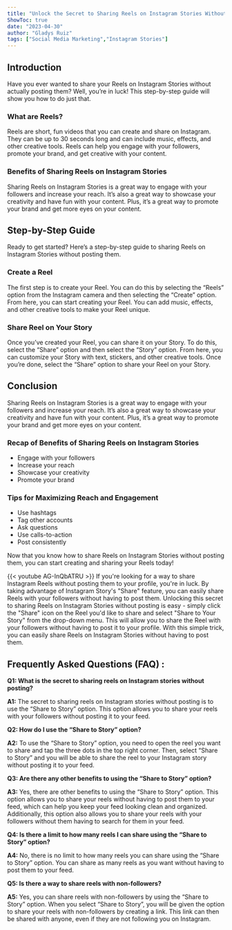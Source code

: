```yaml
---
title: "Unlock the Secret to Sharing Reels on Instagram Stories Without Posting - Here's How!"
ShowToc: true 
date: "2023-04-30"
author: "Gladys Ruiz" 
tags: ["Social Media Marketing","Instagram Stories"]
---
```

## Introduction 

Have you ever wanted to share your Reels on Instagram Stories without actually posting them? Well, you’re in luck! This step-by-step guide will show you how to do just that.

### What are Reels? 

Reels are short, fun videos that you can create and share on Instagram. They can be up to 30 seconds long and can include music, effects, and other creative tools. Reels can help you engage with your followers, promote your brand, and get creative with your content. 

### Benefits of Sharing Reels on Instagram Stories 

Sharing Reels on Instagram Stories is a great way to engage with your followers and increase your reach. It’s also a great way to showcase your creativity and have fun with your content. Plus, it’s a great way to promote your brand and get more eyes on your content. 

## Step-by-Step Guide 

Ready to get started? Here’s a step-by-step guide to sharing Reels on Instagram Stories without posting them. 

### Create a Reel 

The first step is to create your Reel. You can do this by selecting the “Reels” option from the Instagram camera and then selecting the “Create” option. From here, you can start creating your Reel. You can add music, effects, and other creative tools to make your Reel unique. 

### Share Reel on Your Story 

Once you’ve created your Reel, you can share it on your Story. To do this, select the “Share” option and then select the “Story” option. From here, you can customize your Story with text, stickers, and other creative tools. Once you’re done, select the “Share” option to share your Reel on your Story. 

## Conclusion 

Sharing Reels on Instagram Stories is a great way to engage with your followers and increase your reach. It’s also a great way to showcase your creativity and have fun with your content. Plus, it’s a great way to promote your brand and get more eyes on your content. 

### Recap of Benefits of Sharing Reels on Instagram Stories 

- Engage with your followers 
- Increase your reach 
- Showcase your creativity 
- Promote your brand 

### Tips for Maximizing Reach and Engagement 

- Use hashtags 
- Tag other accounts 
- Ask questions 
- Use calls-to-action 
- Post consistently 

Now that you know how to share Reels on Instagram Stories without posting them, you can start creating and sharing your Reels today!

{{< youtube AG-InQbATRU >}} 
If you're looking for a way to share Instagram Reels without posting them to your profile, you're in luck. By taking advantage of Instagram Story's "Share" feature, you can easily share Reels with your followers without having to post them. Unlocking this secret to sharing Reels on Instagram Stories without posting is easy - simply click the "Share" icon on the Reel you'd like to share and select "Share to Your Story" from the drop-down menu. This will allow you to share the Reel with your followers without having to post it to your profile. With this simple trick, you can easily share Reels on Instagram Stories without having to post them.

## Frequently Asked Questions (FAQ) :
**Q1: What is the secret to sharing reels on Instagram stories without posting?**

**A1:** The secret to sharing reels on Instagram stories without posting is to use the “Share to Story” option. This option allows you to share your reels with your followers without posting it to your feed. 

**Q2: How do I use the “Share to Story” option?**

**A2:** To use the “Share to Story” option, you need to open the reel you want to share and tap the three dots in the top right corner. Then, select “Share to Story” and you will be able to share the reel to your Instagram story without posting it to your feed. 

**Q3: Are there any other benefits to using the “Share to Story” option?**

**A3:** Yes, there are other benefits to using the “Share to Story” option. This option allows you to share your reels without having to post them to your feed, which can help you keep your feed looking clean and organized. Additionally, this option also allows you to share your reels with your followers without them having to search for them in your feed. 

**Q4: Is there a limit to how many reels I can share using the “Share to Story” option?**

**A4:** No, there is no limit to how many reels you can share using the “Share to Story” option. You can share as many reels as you want without having to post them to your feed. 

**Q5: Is there a way to share reels with non-followers?**

**A5:** Yes, you can share reels with non-followers by using the “Share to Story” option. When you select “Share to Story”, you will be given the option to share your reels with non-followers by creating a link. This link can then be shared with anyone, even if they are not following you on Instagram.


